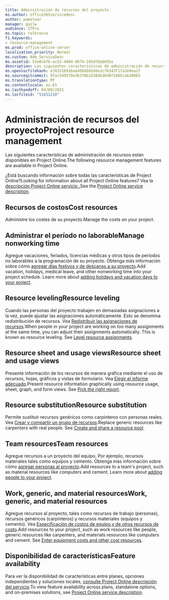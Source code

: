 ```yaml
---
title: Administración de recursos del proyecto
ms.author: office365servicedesc
author: pamelaar
manager: gailw
audience: ITPro
ms.topic: reference
f1_keywords:
- resource-management
ms.prod: office-online-server
localization_priority: Normal
ms.custom: Adm_ServiceDesc
ms.assetid: 51e0cbf6-ac52-4d84-9074-245d70a6695e
description: Las siguientes características de administración de recursos están disponibles en Project Online.
ms.openlocfilehash: e78321691bae498db92dda3c76343f17a3e0ea1f
ms.sourcegitcommit: 9fac5d9579e3b370b15384b36d0f1805cab20065
ms.translationtype: MT
ms.contentlocale: es-ES
ms.lasthandoff: 04/09/2021
ms.locfileid: "51651210"
---
```

# <a name="project-resource-management"></a><span data-ttu-id="64afe-103">Administración de recursos del proyecto</span><span class="sxs-lookup"><span data-stu-id="64afe-103">Project resource management</span></span>

<span data-ttu-id="64afe-104">Las siguientes características de administración de recursos están disponibles en Project Online.</span><span class="sxs-lookup"><span data-stu-id="64afe-104">The following resource management features are available in Project Online.</span></span>
  
<span data-ttu-id="64afe-105">¿Está buscando información sobre todas las características de Project Online?</span><span class="sxs-lookup"><span data-stu-id="64afe-105">Looking for information about all Project Online features?</span></span> <span data-ttu-id="64afe-106">Vea la [descripción Project Online servicio .](project-online-service-description.md)</span><span class="sxs-lookup"><span data-stu-id="64afe-106">See the [Project Online service description](project-online-service-description.md).</span></span>
  
## <a name="cost-resources"></a><span data-ttu-id="64afe-107">Recursos de costos</span><span class="sxs-lookup"><span data-stu-id="64afe-107">Cost resources</span></span>

<span data-ttu-id="64afe-108">Administre los costes de su proyecto.</span><span class="sxs-lookup"><span data-stu-id="64afe-108">Manage the costs on your project.</span></span>
  
## <a name="manage-nonworking-time"></a><span data-ttu-id="64afe-109">Administrar el período no laborable</span><span class="sxs-lookup"><span data-stu-id="64afe-109">Manage nonworking time</span></span>

<span data-ttu-id="64afe-p102">Agregue vacaciones, feriados, licencias médicas y otros tipos de períodos no laborables a la programación de su proyecto. Obtenga más información sobre cómo [agregar días festivos y de descanso a su proyecto](https://go.microsoft.com/fwlink/p/?LinkId=271337).</span><span class="sxs-lookup"><span data-stu-id="64afe-p102">Add vacation, holidays, medical leave, and other nonworking time into your project schedule. Learn more about [adding holidays and vacation days to your project](https://go.microsoft.com/fwlink/p/?LinkId=271337).</span></span>
  
## <a name="resource-leveling"></a><span data-ttu-id="64afe-112">Resource leveling</span><span class="sxs-lookup"><span data-stu-id="64afe-112">Resource leveling</span></span>

<span data-ttu-id="64afe-p103">Cuando las personas del proyecto trabajen en demasiadas asignaciones a la vez, puede ajustar las asignaciones automáticamente. Esto se denomina redistribución de recursos. Vea [Redistribuir las asignaciones de recursos](https://go.microsoft.com/fwlink/p/?LinkId=271348).</span><span class="sxs-lookup"><span data-stu-id="64afe-p103">When people in your project are working on too many assignments at the same time, you can adjust their assignments automatically. This is known as resource leveling. See [Level resource assignments](https://go.microsoft.com/fwlink/p/?LinkId=271348).</span></span>
  
## <a name="resource-sheet-and-usage-views"></a><span data-ttu-id="64afe-116">Resource sheet and usage views</span><span class="sxs-lookup"><span data-stu-id="64afe-116">Resource sheet and usage views</span></span>

<span data-ttu-id="64afe-p104">Presente información de los recursos de manera gráfica mediante el uso de recursos, hojas, gráficos y vistas de formulario. Vea [Elegir el informe adecuado](https://go.microsoft.com/fwlink/?LinkId=402920).</span><span class="sxs-lookup"><span data-stu-id="64afe-p104">Present resource information graphically using resource usage, sheet, graph, and form views. See [Pick the right report](https://go.microsoft.com/fwlink/?LinkId=402920).</span></span>
  
## <a name="resource-substitution"></a><span data-ttu-id="64afe-119">Resource substitution</span><span class="sxs-lookup"><span data-stu-id="64afe-119">Resource substitution</span></span>

<span data-ttu-id="64afe-p105">Permite sustituir recursos genéricos como carpinteros con personas reales. Vea [Crear y compartir un grupo de recursos](https://go.microsoft.com/fwlink/?LinkId=402921).</span><span class="sxs-lookup"><span data-stu-id="64afe-p105">Replace generic resources like carpenters with real people. See [Create and share a resource pool](https://go.microsoft.com/fwlink/?LinkId=402921).</span></span>
  
## <a name="team-resources"></a><span data-ttu-id="64afe-122">Team resources</span><span class="sxs-lookup"><span data-stu-id="64afe-122">Team resources</span></span>

<span data-ttu-id="64afe-p106">Agregue recursos a un proyecto del equipo, Por ejemplo, recursos materiales tales como equipos y cemento. Obtenga más información sobre cómo [agregar personas al proyecto](https://go.microsoft.com/fwlink/p/?LinkId=271347).</span><span class="sxs-lookup"><span data-stu-id="64afe-p106">Add resources to a team's project, such as material resources like computers and cement. Learn more about [adding people to your project](https://go.microsoft.com/fwlink/p/?LinkId=271347).</span></span>
  
## <a name="work-generic-and-material-resources"></a><span data-ttu-id="64afe-125">Work, generic, and material resources</span><span class="sxs-lookup"><span data-stu-id="64afe-125">Work, generic, and material resources</span></span>

<span data-ttu-id="64afe-p107">Agregue recursos al proyecto, tales como recursos de trabajo (personas), recursos genéricos (carpinteros) y recursos materiales (equipos y cemento). Vea [Especificación de costos de equipo y de otros recursos de costo](https://go.microsoft.com/fwlink/?LinkId=402922).</span><span class="sxs-lookup"><span data-stu-id="64afe-p107">Add resources to your project, such as work resources like people, generic resources like carpenters, and materials resources like computers and cement. See [Enter equipment costs and other cost resources](https://go.microsoft.com/fwlink/?LinkId=402922).</span></span>
  
## <a name="feature-availability"></a><span data-ttu-id="64afe-128">Disponibilidad de características</span><span class="sxs-lookup"><span data-stu-id="64afe-128">Feature availability</span></span>

<span data-ttu-id="64afe-129">Para ver la disponibilidad de características entre planes, opciones independientes y soluciones locales, [consulte Project Online descripción del servicio](project-online-service-description.md).</span><span class="sxs-lookup"><span data-stu-id="64afe-129">To view feature availability across plans, standalone options, and on-premises solutions, see [Project Online service description](project-online-service-description.md).</span></span>
  

